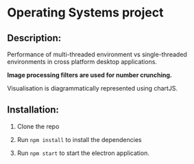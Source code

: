 # Operating Systems project

## Description:

Performance of multi-threaded environment vs single-threaded environments in cross platform desktop applications.

**Image processing filters are used for number crunching.**

Visualisation is diagrammatically represented using chartJS.

## Installation:

1) Clone the repo

2) Run  ```npm install``` to install the dependencies

3) Run  ```npm start``` to start the electron application.

